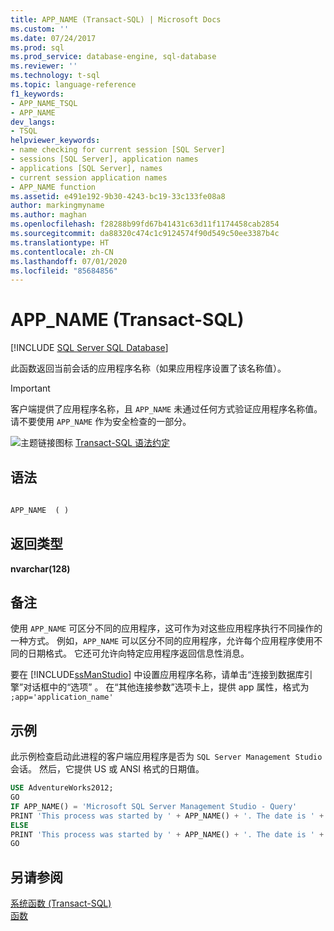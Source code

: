 ```yaml
---
title: APP_NAME (Transact-SQL) | Microsoft Docs
ms.custom: ''
ms.date: 07/24/2017
ms.prod: sql
ms.prod_service: database-engine, sql-database
ms.reviewer: ''
ms.technology: t-sql
ms.topic: language-reference
f1_keywords:
- APP_NAME_TSQL
- APP_NAME
dev_langs:
- TSQL
helpviewer_keywords:
- name checking for current session [SQL Server]
- sessions [SQL Server], application names
- applications [SQL Server], names
- current session application names
- APP_NAME function
ms.assetid: e491e192-9b30-4243-bc19-33c133fe08a8
author: markingmyname
ms.author: maghan
ms.openlocfilehash: f28288b99fd67b41431c63d11f1174458cab2854
ms.sourcegitcommit: da88320c474c1c9124574f90d549c50ee3387b4c
ms.translationtype: HT
ms.contentlocale: zh-CN
ms.lasthandoff: 07/01/2020
ms.locfileid: "85684856"
---
```

# <a name="app_name-transact-sql"></a>APP_NAME (Transact-SQL)
[!INCLUDE [SQL Server SQL Database](../../includes/applies-to-version/sql-asdb.md)]

此函数返回当前会话的应用程序名称（如果应用程序设置了该名称值）。
  
> [!IMPORTANT]  
>  客户端提供了应用程序名称，且 `APP_NAME` 未通过任何方式验证应用程序名称值。 请不要使用 `APP_NAME` 作为安全检查的一部分。  
  
![主题链接图标](../../database-engine/configure-windows/media/topic-link.gif "“主题链接”图标") [Transact-SQL 语法约定](../../t-sql/language-elements/transact-sql-syntax-conventions-transact-sql.md)
  
## <a name="syntax"></a>语法  
  
```sql
  
APP_NAME  ( )  
```  
  
## <a name="return-types"></a>返回类型  
**nvarchar(128)**
  
## <a name="remarks"></a>备注  
使用 `APP_NAME` 可区分不同的应用程序，这可作为对这些应用程序执行不同操作的一种方式。 例如，`APP_NAME` 可以区分不同的应用程序，允许每个应用程序使用不同的日期格式。 它还可允许向特定应用程序返回信息性消息。
  
要在 [!INCLUDE[ssManStudio](../../includes/ssmanstudio-md.md)] 中设置应用程序名称，请单击“连接到数据库引擎”对话框中的“选项”   。 在“其他连接参数”选项卡上，提供 app 属性，格式为   `;app='application_name'`
  
## <a name="example"></a>示例  
此示例检查启动此进程的客户端应用程序是否为 `SQL Server Management Studio` 会话。 然后，它提供 US 或 ANSI 格式的日期值。
  
```sql
USE AdventureWorks2012;  
GO  
IF APP_NAME() = 'Microsoft SQL Server Management Studio - Query'  
PRINT 'This process was started by ' + APP_NAME() + '. The date is ' + CONVERT ( varchar(100) , GETDATE(), 101) + '.';  
ELSE   
PRINT 'This process was started by ' + APP_NAME() + '. The date is ' + CONVERT ( varchar(100) , GETDATE(), 102) + '.';  
GO  
```  
  
## <a name="see-also"></a>另请参阅
[系统函数 (Transact-SQL)](../../relational-databases/system-functions/system-functions-category-transact-sql.md)  
[函数](../../t-sql/functions/functions.md)
  
  
